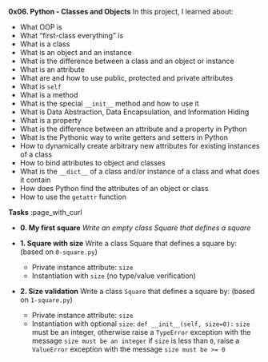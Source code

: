 **0x06. Python - Classes and Objects**
In this project, I learned about:
* What OOP is
* What “first-class everything” is
* What is a class
* What is an object and an instance
* What is the difference between a class and an object or instance
* What is an attribute
* What are and how to use public, protected and private attributes
* What is `self`
* What is a method
* What is the special `__init__` method and how to use it
* What is Data Abstraction, Data Encapsulation, and Information Hiding
* What is a property
* What is the difference between an attribute and a property in Python
* What is the Pythonic way to write getters and setters in Python
* How to dynamically create arbitrary new attributes for existing instances of a class
* How to bind attributes to object and classes
* What is the `__dict__` of a class and/or instance of a class and what does it contain
* How does Python find the attributes of an object or class
* How to use the `getattr` function

**Tasks** :page_with_curl

* **0. My first square**
  *Write an empty class Square that defines a square*

* **1. Square with size**
Write a class Square that defines a square by: (based on `0-square.py`)
   * Private instance attribute: `size`
   * Instantiation with `size` (no type/value verification)

* **2. Size validation**
Write a class `Square` that defines a square by: (based on `1-square.py`)
   * Private instance attribute: `size`
   * Instantiation with optional `size`: `def __init__(self, size=0):`
  `size` must be an integer, otherwise raise a `TypeError` exception with the message `size must be an integer`
   if `size` is less than `0`, raise a `ValueError` exception with the message `size must be >= 0`


